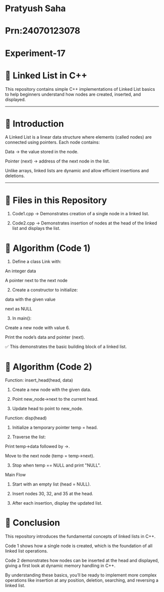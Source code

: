 # Pratyush Saha
# Prn:24070123078
# Experiment-17


# 📘 Linked List in C++

This repository contains simple C++ implementations of Linked List basics to help beginners understand how nodes are created, inserted, and displayed.


---

# 🚀 Introduction

A Linked List is a linear data structure where elements (called nodes) are connected using pointers.
Each node contains:

Data → the value stored in the node.

Pointer (next) → address of the next node in the list.


Unlike arrays, linked lists are dynamic and allow efficient insertions and deletions.


---

# 📂 Files in this Repository

1. Code1.cpp → Demonstrates creation of a single node in a linked list.


2. Code2.cpp → Demonstrates insertion of nodes at the head of the linked list and displays the list.



# 🔎 Algorithm (Code 1)

1. Define a class Link with:

An integer data

A pointer next to the next node



2. Create a constructor to initialize:

data with the given value

next as NULL



3. In main():

Create a new node with value 6.

Print the node’s data and pointer (next).




✅ This demonstrates the basic building block of a linked list.
# 🔎 Algorithm (Code 2)

Function: insert_head(head, data)

1. Create a new node with the given data.


2. Point new_node->next to the current head.


3. Update head to point to new_node.



Function: disp(head)

1. Initialize a temporary pointer temp = head.


2. Traverse the list:

Print temp->data followed by ->.

Move to the next node (temp = temp->next).



3. Stop when temp == NULL and print "NULL".



Main Flow

1. Start with an empty list (head = NULL).


2. Insert nodes 30, 32, and 35 at the head.


3. After each insertion, display the updated list.
# 🏁 Conclusion

This repository introduces the fundamental concepts of linked lists in C++.

Code 1 shows how a single node is created, which is the foundation of all linked list operations.

Code 2 demonstrates how nodes can be inserted at the head and displayed, giving a first look at dynamic memory handling in C++.


By understanding these basics, you’ll be ready to implement more complex operations like insertion at any position, deletion, searching, and reversing a linked list.
